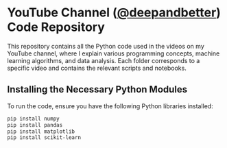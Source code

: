 # YouTube Channel ([@deepandbetter](https://www.youtube.com/@deepandbetter)) Code Repository

This repository contains all the Python code used in the videos on my YouTube channel, where I explain various programming concepts, machine learning algorithms, and data analysis. Each folder corresponds to a specific video and contains the relevant scripts and notebooks.

## Installing the Necessary Python Modules

To run the code, ensure you have the following Python libraries installed:

```bash
pip install numpy
pip install pandas
pip install matplotlib
pip install scikit-learn

